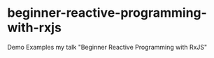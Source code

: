 # beginner-reactive-programming-with-rxjs
Demo Examples my talk "Beginner Reactive Programming with RxJS"
